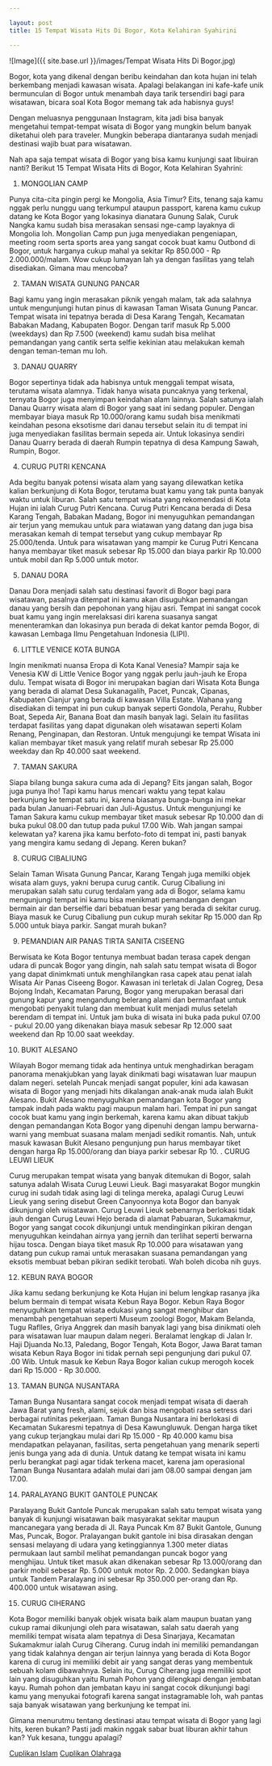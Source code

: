 ```yaml
---

layout: post
title: 15 Tempat Wisata Hits Di Bogor, Kota Kelahiran Syahirini

---
```



![Image]({{ site.base.url }}/images/Tempat Wisata Hits Di Bogor.jpg)

Bogor, kota yang dikenal dengan beribu keindahan dan kota hujan ini telah berkembang menjadi kawasan wisata. Apalagi belakangan ini kafe-kafe unik bermunculan di Bogor untuk menambah daya tarik tersendiri bagi para wisatawan, bicara soal Kota Bogor memang tak ada habisnya guys!

Dengan meluasnya penggunaan Instagram, kita jadi bisa banyak mengetahui tempat-tempat wisata di Bogor yang mungkin belum banyak diketahui oleh para traveler. Mungkin beberapa diantaranya sudah menjadi destinasi wajib buat para wisatawan.

Nah apa saja tempat wisata di Bogor yang bisa kamu kunjungi saat libuiran nanti? Berikut 15 Tempat Wisata Hits di Bogor, Kota Kelahiran Syahrini:

1. MONGOLIAN CAMP

Punya cita-cita pingin pergi ke Mongolia, Asia Timur? Eits, tenang saja kamu nggak perlu nunggu uang terkumpul ataupun passport, karena kamu cukup datang ke Kota Bogor yang lokasinya dianatara Gunung Salak, Curuk Nangka kamu sudah bisa merasakan sensasi nge-camp layaknya di Mongolia loh.
Mongolian Camp pun juga menyediakan pengeniapan, meeting room serta sports area yang sangat cocok buat kamu Outbond di Bogor, untuk harganya cukup mahal ya sekitar Rp 850.000 - Rp 2.000.000/malam. Wow cukup lumayan lah ya dengan fasilitas yang telah disediakan. Gimana mau mencoba?

2. TAMAN WISATA GUNUNG PANCAR

Bagi kamu yang ingin merasakan piknik yengah malam, tak ada salahnya untuk mengunjungi hutan pinus di kawasan Taman Wisata Gunung Pancar. Tempat wisata ini tepatnya berada di Desa Karang Tengah, Kecamatan Babakan Madang, Kabupaten Bogor.
Dengan tarif masuk Rp 5.000 (weekdays) dan Rp 7.500 (weekend) kamu sudah bisa melihat pemandangan yang cantik serta selfie kekinian atau melakukan kemah dengan teman-teman mu loh.

3. DANAU QUARRY

Bogor sepertinya tidak ada habisnya untuk menggali tempat wisata, terutama wisata alamnya. Tidak hanya wisata puncaknya yang terkenal, ternyata Bogor juga menyimpan keindahan alam lainnya. Salah satunya ialah Danau Quarry wisata alam di Bogor yang saat ini sedang populer.
Dengan membayar biaya masuk Rp 10.000/orang kamu sudah bisa menikmati keindahan pesona eksotisme dari danau tersebut selain itu di tempat ini juga menyediakan fasilitas bermain sepeda air. Untuk lokasinya sendiri Danau Quarry berada di daerah Rumpin tepatnya di desa Kampung Sawah, Rumpin, Bogor.

4. CURUG PUTRI KENCANA

Ada begitu banyak potensi wisata alam yang sayang dilewatkan ketika kalian berkunjung di Kota Bogor, terutama buat kamu yang tak punta banyak waktu untuk liburan. Salah satu tempat wisata yang rekomendasi di Kota Hujan ini ialah Curug Putri Kencana.
Curug Putri Kencana berada di Desa Karang Tengah, Babakan Madang, Bogor ini menyuguhkan pemandangan air terjun yang memukau untuk para wiatawan yang datang dan juga bisa merasakan kemah di tempat tersebut yang cukup membayar Rp 25.000/tenda.
Untuk para wisatawan yang mampir ke Curug Putri Kencana hanya membayar tiket masuk sebesar Rp 15.000 dan biaya parkir Rp 10.000 untuk mobil dan Rp 5.000 untuk motor.

5. DANAU DORA

Danau Dora menjadi salah satu destinasi favorit di Bogor bagi para wisatawan, pasalnya ditempat ini kamu akan disuguhkan pemandangan danau yang bersih dan pepohonan yang hijau asri. Tempat ini sangat cocok buat kamu yang ingin merelaksasi diri karena suasanya sangat menenteramkan dan lokasinya pun berada di dekat kantor pemda Bogor, di kawasan Lembaga Ilmu Pengetahuan Indonesia (LIPI).

6. LITTLE VENICE KOTA BUNGA

Ingin menikmati nuansa Eropa di Kota Kanal Venesia? Mampir saja ke Venesia KW di Little Venice Bogor yang nggak perlu jauh-jauh ke Eropa dulu.
Tempat wisata di Bogor ini merupakan bagian dari Wisata Kota Bunga yang berada di alamat Desa Sukanagalih, Pacet, Puncak, Cipanas, Kabupaten Cianjur yang berada di kawasan Villa Estate. Wahana yang disediakan di tempat ini pun cukup banyak seperti Gondola, Perahu, Rubber Boat, Sepeda Air, Banana Boat dan masih banyak lagi. Selain itu fasilitas terdapat fasilitas yang dapat digunakan oleh wisatawan seperti Kolam Renang, Penginapan, dan Restoran. Untuk mengujungi ke tempat Wisata ini kalian membayar tiket masuk yang relatif murah sebesar Rp 25.000 weekday dan Rp 40.000 saat weekend.

7. TAMAN SAKURA

Siapa bilang bunga sakura cuma ada di Jepang? Eits jangan salah, Bogor juga punya lho! Tapi kamu harus mencari waktu yang tepat kalau berkunjung ke tempat satu ini, karena biasanya bunga-bunga ini mekar pada bulan Januari-Februari dan Juli-Agustus.
Untuk mengunjungi ke Taman Sakura kamu cukup membayar tiket masuk sebesar Rp 10.000 dan di buka pukul 08.00 dan tutup pada pukul 17.00 Wib. Wah jangan sampai kelewatan ya? karena jika kamu berfoto-foto di tempat ini, pasti banyak yang mengira kamu sedang di Jepang. Keren bukan?

8. CURUG CIBALIUNG

Selain Taman Wisata Gunung Pancar, Karang Tengah juga memilki objek wisata alam guys, yakni berupa curug cantik. Curug Cibaliung ini merupakan salah satu curug terdalam yang ada di Bogor, selama kamu mengunjungi tempat ini kamu bisa menikmati pemandangan dengan bermain air dan berselfie dari bebatuan besar yang berada di sekitar curug. Biaya masuk ke Curug Cibaliung pun cukup murah sekitar Rp 15.000 dan Rp 5.000 untuk biaya parkir. Sangat murah bukan?

9. PEMANDIAN AIR PANAS TIRTA SANITA CISEENG

Berwisata ke Kota Bogor tentunya membuat badan terasa capek dengan udara di puncak Bogor yang dingin, nah salah satu tempat wisata di Bogor yang dapat dinimkmati untuk menghilangkan rasa capek atau penat ialah Wisata Air Panas Ciseeng Bogor. Kawasan ini terletak di Jalan Cogreg, Desa Bojong Indah, Kecamatan Parung, Bogor yang merupakan berasal dari gunung kapur yang mengandung belerang alami dan bermanfaat untuk mengobati penyakit tulang dan membuat kulit menjadi mulus setelah berendam di tempat ini. Untuk jam buka di wisata ini buka pada pukul 07.00 - pukul 20.00 yang dikenakan biaya masuk sebesar Rp 12.000 saat weekend dan Rp 10.00 saat weekday.

10. BUKIT ALESANO

Wilayah Bogor memang tidak ada hentinya untuk menghadirkan beragam panorama menakjubkan yang layak dinikmati bagi wisatawan luar maupun dalam negeri. setelah Puncak menjadi sangat populer, kini ada kawasan wisata di Bogor yang menjadi hits dikalangan anak-anak muda ialah Bukit Alesano.
Bukit Alesano menyuguhkan pemandangan kota Bogor yang tampak indah pada waktu pagi maupun malam hari. Tempat ini pun sangat cocok buat kamu yang ingin berkemah, karena kamu akan dibuat takjub dengan pemandangan Kota Bogor yang dipenuhi dengan lampu berwarna-warni yang membuat suasana malam menjadi sedikit romantis.
Nah, untuk masuk kawasan Bukit Alesano pengunjung pun harus membayar tiket dengan harga Rp 15.000/orang dan biaya parkir sebesar Rp 10. . CURUG LEUWI LIEUK

Curug merupakan tempat wisata yang banyak ditemukan di Bogor, salah satunya adalah Wisata Curug Leuwi Lieuk. Bagi masyarakat Bogor mungkin curug ini sudah tidak asing lagi di telinga mereka, apalagi Curug Leuwi Lieuk yang sering disebut Green Canyoonnya kota Bogor dan banyak dikunjungi oleh wisatawan.
Curug Leuwi Lieuk sebenarnya berlokasi tidak jauh dengan Curug Leuwi Hejo berada di alamat Pabuaran, Sukamakmur, Bogor yang sangat cocok dikunjungi untuk mendinginkan pikiran dengan menyuguhkan keindahan airnya yang jernih dan terlihat seperti berwarna hijau tosca. Dengan biaya tiket masuk Rp 10.000 para wisatawan yang datang pun cukup ramai untuk merasakan suasana pemandangan yang eksotis membuat beban pikiran sedikit terobati. Wah boleh dicoba nih guys.

12. KEBUN RAYA BOGOR

Jika kamu sedang berkunjung ke Kota Hujan ini belum lengkap rasanya jika belum bermain di tempat wisata Kebun Raya Bogor. Kebun Raya Bogor menyuguhkan tempat wisata edukasi yang sangat menghibur dan menambah pengetahuan seperti Museum zoologi Bogor, Makam Belanda, Tugu Raflles, Griya Anggrek dan masih banyak lagi yang bisa dinikmati oleh para wisatawan luar maupun dalam negeri.
Beralamat lengkap di Jalan Ir. Haji Djuanda No.13, Paledang, Bogor Tengah, Kota Bogor, Jawa Barat taman wisata Kebun Raya Bogor ini tidak pernah sepi pengunjung dari pukul 07. .00 Wib. Untuk masuk ke Kebun Raya Bogor kalian cukup merogoh kocek dari Rp 15.000 - Rp 30.000.

13. TAMAN BUNGA NUSANTARA

Taman Bunga Nusantara sangat cocok menjadi tempat wisata di daerah Jawa Barat yang fresh, alami, sejuk dan bisa mengobati rasa setress dari berbagai rutinitas pekerjaan.
Taman Bunga Nusantara ini berlokasi di Kecamatan Sukaresmi tepatnya di Desa Kawungluwuk. Dengan harga tiket yang cukup terjangkau mulai dari Rp 15.000 - Rp 40.000 kamu bisa mendapatkan pelayanan, fasilitas, serta pengetahuan yang menarik seperti jenis bunga yang ada di dunia.
Untuk datang ke tempat wisata ini kamu perlu berangkat pagi agar tidak terkena macet, karena jam operasional Taman Bunga Nusantara adalah mulai dari jam 08.00 sampai dengan jam 17.00.

14. PARALAYANG BUKIT GANTOLE PUNCAK

Paralayang Bukit Gantole Puncak merupakan salah satu tempat wisata yang banyak di kunjungi wisatawan baik masyarakat sekitar maupun mancanegara yang berada di Jl. Raya Puncak Km 87 Bukit Gantole, Gunung Mas, Puncak, Bogor.
Pralayangan bukit gantole ini bisa dirasakan dengan sensasi melayang di udara yang ketinggiannya 1.300 meter diatas permukaan laut sambil melihat pemandangan puncak bogor yang menghijau. Untuk tiket masuk akan dikenakan sebesar Rp 13.000/orang dan parkir mobil sebesar Rp. 5.000 untuk motor Rp. 2.000. Sedangkan biaya untuk Tandem Paralayang ini sebesar Rp 350.000 per-orang dan Rp. 400.000 untuk wisatawan asing.

15. CURUG CIHERANG

Kota Bogor memiliki banyak objek wisata baik alam maupun buatan yang cukup ramai dikunjungi oleh para wisatawan, salah satu daerah yang memiliki tempat wisata alam tepatnya di Desa Sinarjaya, Kecamatan Sukamakmur ialah Curug Ciherang. Curug indah ini memiliki pemandangan yang tidak kalahnya dengan air terjun lainnya yang berada di Kota Bogor karena di curug ini memiliki debit air yang sangat deras yang membentuk sebuah kolam dibawahnya. Selain itu, Curug Ciherang juga memiliki spot lain yang disuguhkan yaitu Rumah Pohon yang dilengkapi dengan jembatan kayu. Rumah pohon dan jembatan kayu ini sangat cocok dikunjungi bagi kamu yang menyukai fotografi karena sangat instagramable loh, wah pantas saja banyak wisatawan yang berkunjung ke tempat ini.

Gimana menurutmu tentang destinasi atau tempat wisata di Bogor yang lagi hits, keren bukan? Pasti jadi makin nggak sabar buat liburan akhir tahun kan? Yuk kesana, tunggu apalagi?

<a href="https://cuplikanislam.com/">Cuplikan Islam</a>
<a href="https://www.cuplikanolahraga.com/">Cuplikan Olahraga</a>